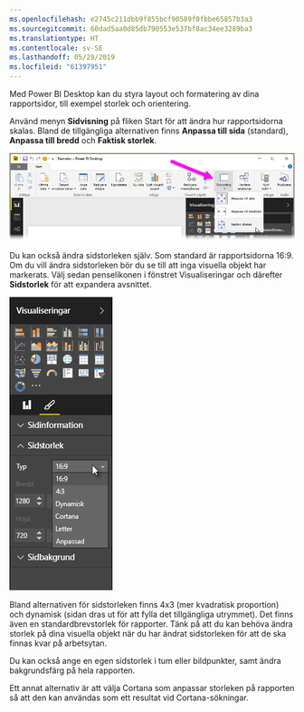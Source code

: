```yaml
---
ms.openlocfilehash: e2745c211dbb9f855bcf90589f0fbbe65857b3a3
ms.sourcegitcommit: 60dad5aa0d85db790553e537bf8ac34ee3289ba3
ms.translationtype: HT
ms.contentlocale: sv-SE
ms.lasthandoff: 05/29/2019
ms.locfileid: "61397951"
---
```

Med Power BI Desktop kan du styra layout och formatering av dina rapportsidor, till exempel storlek och orientering.

Använd menyn **Sidvisning** på fliken Start för att ändra hur rapportsidorna skalas. Bland de tillgängliga alternativen finns **Anpassa till sida** (standard), **Anpassa till bredd** och **Faktisk storlek**.

![](media/3-11-page-layout-formatting/3-11_1.png)

Du kan också ändra sidstorleken själv. Som standard är rapportsidorna 16:9. Om du vill ändra sidstorleken bör du se till att inga visuella objekt har markerats. Välj sedan penselikonen i fönstret Visualiseringar och därefter **Sidstorlek** för att expandera avsnittet.

![](media/3-11-page-layout-formatting/3-11_2.png)

Bland alternativen för sidstorleken finns 4x3 (mer kvadratisk proportion) och dynamisk (sidan dras ut för att fylla det tillgängliga utrymmet). Det finns även en standardbrevstorlek för rapporter. Tänk på att du kan behöva ändra storlek på dina visuella objekt när du har ändrat sidstorleken för att de ska finnas kvar på arbetsytan.

Du kan också ange en egen sidstorlek i tum eller bildpunkter, samt ändra bakgrundsfärg på hela rapporten.

Ett annat alternativ är att välja Cortana som anpassar storleken på rapporten så att den kan användas som ett resultat vid Cortana-sökningar.

